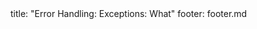 <frontmatter>
title: "Error Handling: Exceptions: What"
footer: footer.md
</frontmatter>

<include src="unit-inPage-asFlat.md" boilerplate />